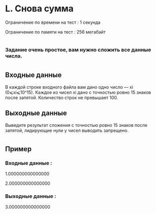 # L. Снова сумма
Ограничение по времени на тест : 1 секунда

Ограничение по памяти на тест : 256 мегабайт

#

### Задание очень простое, вам нужно сложить все данные числа.

#

## Входные данные
В каждой строке входного файла вам дано одно число — xi (0⩽xi⩽10^15). Каждое из чисел xi дано с точностью ровно 15 знаков после запятой. Количество строк не превышает 100.

## Выходные данные
Выведите результат сложения с точностью ровно 15 знаков после запятой, лидирующие нули у чисел выводить запрещено.

#

## Пример

### Входные данные :
1.000000000000000

2.000000000000000
### Выходные данные :
3.000000000000000